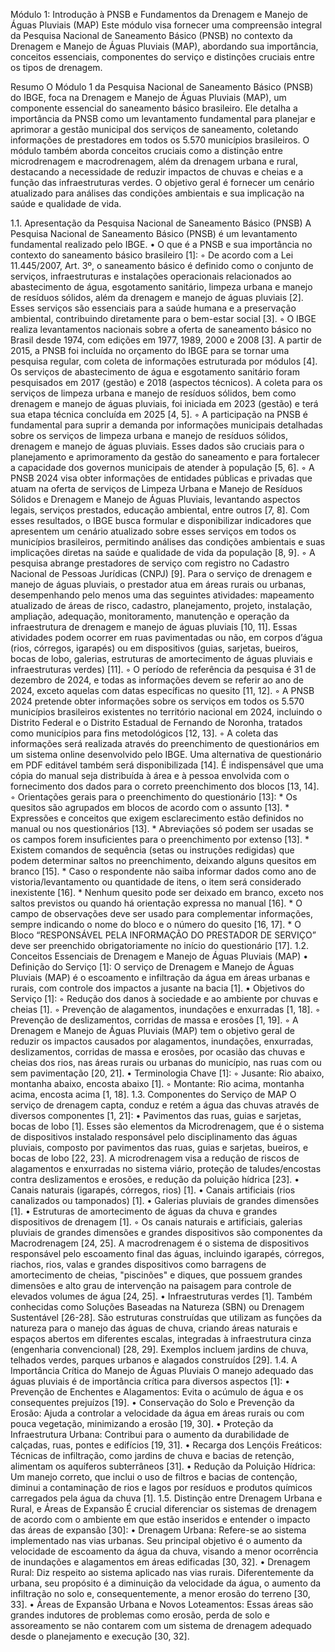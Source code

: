 Módulo 1: Introdução à PNSB e Fundamentos da Drenagem e Manejo de Águas Pluviais (MAP)
Este módulo visa fornecer uma compreensão integral da Pesquisa Nacional de Saneamento Básico (PNSB) no contexto da Drenagem e Manejo de Águas Pluviais (MAP), abordando sua importância, conceitos essenciais, componentes do serviço e distinções cruciais entre os tipos de drenagem.

Resumo
O Módulo 1 da Pesquisa Nacional de Saneamento Básico (PNSB) do IBGE, foca na Drenagem e Manejo de Águas Pluviais (MAP), um componente essencial do saneamento básico brasileiro. Ele detalha a importância da PNSB como um levantamento fundamental para planejar e aprimorar a gestão municipal dos serviços de saneamento, coletando informações de prestadores em todos os 5.570 municípios brasileiros. O módulo também aborda conceitos cruciais como a distinção entre microdrenagem e macrodrenagem, além da drenagem urbana e rural, destacando a necessidade de reduzir impactos de chuvas e cheias e a função das infraestruturas verdes. O objetivo geral é fornecer um cenário atualizado para análises das condições ambientais e sua implicação na saúde e qualidade de vida.


1.1. Apresentação da Pesquisa Nacional de Saneamento Básico (PNSB)
A Pesquisa Nacional de Saneamento Básico (PNSB) é um levantamento fundamental realizado pelo IBGE.
•
O que é a PNSB e sua importância no contexto do saneamento básico brasileiro [1]:
◦
De acordo com a Lei 11.445/2007, Art. 3º, o saneamento básico é definido como o conjunto de serviços, infraestruturas e instalações operacionais relacionados ao abastecimento de água, esgotamento sanitário, limpeza urbana e manejo de resíduos sólidos, além da drenagem e manejo de águas pluviais [2]. Esses serviços são essenciais para a saúde humana e a preservação ambiental, contribuindo diretamente para o bem-estar social [3].
◦
O IBGE realiza levantamentos nacionais sobre a oferta de saneamento básico no Brasil desde 1974, com edições em 1977, 1989, 2000 e 2008 [3]. A partir de 2015, a PNSB foi incluída no orçamento do IBGE para se tornar uma pesquisa regular, com coleta de informações estruturada por módulos [4]. Os serviços de abastecimento de água e esgotamento sanitário foram pesquisados em 2017 (gestão) e 2018 (aspectos técnicos). A coleta para os serviços de limpeza urbana e manejo de resíduos sólidos, bem como drenagem e manejo de águas pluviais, foi iniciada em 2023 (gestão) e terá sua etapa técnica concluída em 2025 [4, 5].
◦
A participação na PNSB é fundamental para suprir a demanda por informações municipais detalhadas sobre os serviços de limpeza urbana e manejo de resíduos sólidos, drenagem e manejo de águas pluviais. Esses dados são cruciais para o planejamento e aprimoramento da gestão do saneamento e para fortalecer a capacidade dos governos municipais de atender à população [5, 6].
◦
A PNSB 2024 visa obter informações de entidades públicas e privadas que atuam na oferta de serviços de Limpeza Urbana e Manejo de Resíduos Sólidos e Drenagem e Manejo de Águas Pluviais, levantando aspectos legais, serviços prestados, educação ambiental, entre outros [7, 8]. Com esses resultados, o IBGE busca formular e disponibilizar indicadores que apresentem um cenário atualizado sobre esses serviços em todos os municípios brasileiros, permitindo análises das condições ambientais e suas implicações diretas na saúde e qualidade de vida da população [8, 9].
◦
A pesquisa abrange prestadores de serviço com registro no Cadastro Nacional de Pessoas Jurídicas (CNPJ) [9]. Para o serviço de drenagem e manejo de águas pluviais, o prestador atua em áreas rurais ou urbanas, desempenhando pelo menos uma das seguintes atividades: mapeamento atualizado de áreas de risco, cadastro, planejamento, projeto, instalação, ampliação, adequação, monitoramento, manutenção e operação da infraestrutura de drenagem e manejo de águas pluviais [10, 11]. Essas atividades podem ocorrer em ruas pavimentadas ou não, em corpos d’água (rios, córregos, igarapés) ou em dispositivos (guias, sarjetas, bueiros, bocas de lobo, galerias, estruturas de amortecimento de águas pluviais e infraestruturas verdes) [11].
◦
O período de referência da pesquisa é 31 de dezembro de 2024, e todas as informações devem se referir ao ano de 2024, exceto aquelas com datas específicas no quesito [11, 12].
◦
A PNSB 2024 pretende obter informações sobre os serviços em todos os 5.570 municípios brasileiros existentes no território nacional em 2024, incluindo o Distrito Federal e o Distrito Estadual de Fernando de Noronha, tratados como municípios para fins metodológicos [12, 13].
◦
A coleta das informações será realizada através do preenchimento de questionários em um sistema online desenvolvido pelo IBGE. Uma alternativa de questionário em PDF editável também será disponibilizada [14]. É indispensável que uma cópia do manual seja distribuída à área e à pessoa envolvida com o fornecimento dos dados para o correto preenchimento dos blocos [13, 14].
◦
Orientações gerais para o preenchimento do questionário [13]: * Os quesitos são agrupados em blocos de acordo com o assunto [13]. * Expressões e conceitos que exigem esclarecimento estão definidos no manual ou nos questionários [13]. * Abreviações só podem ser usadas se os campos forem insuficientes para o preenchimento por extenso [13]. * Existem comandos de sequência (setas ou instruções redigidas) que podem determinar saltos no preenchimento, deixando alguns quesitos em branco [15]. * Caso o respondente não saiba informar dados como ano de vistoria/levantamento ou quantidade de itens, o item será considerado inexistente [16]. * Nenhum quesito pode ser deixado em branco, exceto nos saltos previstos ou quando há orientação expressa no manual [16]. * O campo de observações deve ser usado para complementar informações, sempre indicando o nome do bloco e o número do quesito [16, 17]. * O Bloco “RESPONSÁVEL PELA INFORMAÇÃO DO PRESTADOR DE SERVIÇO” deve ser preenchido obrigatoriamente no início do questionário [17].
1.2. Conceitos Essenciais de Drenagem e Manejo de Águas Pluviais (MAP)
•
Definição do Serviço [1]: O serviço de Drenagem e Manejo de Águas Pluviais (MAP) é o escoamento e infiltração da água em áreas urbanas e rurais, com controle dos impactos a jusante na bacia [1].
•
Objetivos do Serviço [1]:
◦
Redução dos danos à sociedade e ao ambiente por chuvas e cheias [1].
◦
Prevenção de alagamentos, inundações e enxurradas [1, 18].
◦
Prevenção de deslizamentos, corridas de massa e erosões [1, 19].
◦
A Drenagem e Manejo de Águas Pluviais (MAP) tem o objetivo geral de reduzir os impactos causados por alagamentos, inundações, enxurradas, deslizamentos, corridas de massa e erosões, por ocasião das chuvas e cheias dos rios, nas áreas rurais ou urbanas do município, nas ruas com ou sem pavimentação [20, 21].
•
Terminologia Chave [1]:
◦
Jusante: Rio abaixo, montanha abaixo, encosta abaixo [1].
◦
Montante: Rio acima, montanha acima, encosta acima [1, 18].
1.3. Componentes do Serviço de MAP
O serviço de drenagem capta, conduz e retém a água das chuvas através de diversos componentes [1, 21]:
•
Pavimentos das ruas, guias e sarjetas, bocas de lobo [1]. Esses são elementos da Microdrenagem, que é o sistema de dispositivos instalado responsável pelo disciplinamento das águas pluviais, composto por pavimentos das ruas, guias e sarjetas, bueiros, e bocas de lobo [22, 23]. A microdrenagem visa a redução de riscos de alagamentos e enxurradas no sistema viário, proteção de taludes/encostas contra deslizamentos e erosões, e redução da poluição hídrica [23].
•
Canais naturais (igarapés, córregos, rios) [1].
•
Canais artificiais (rios canalizados ou tamponados) [1].
•
Galerias pluviais de grandes dimensões [1].
•
Estruturas de amortecimento de águas da chuva e grandes dispositivos de drenagem [1].
◦
Os canais naturais e artificiais, galerias pluviais de grandes dimensões e grandes dispositivos são componentes da Macrodrenagem [24, 25]. A macrodrenagem é o sistema de dispositivos responsável pelo escoamento final das águas, incluindo igarapés, córregos, riachos, rios, valas e grandes dispositivos como barragens de amortecimento de cheias, "piscinões" e diques, que possuem grandes dimensões e alto grau de intervenção na paisagem para controle de elevados volumes de água [24, 25].
•
Infraestruturas verdes [1]. Também conhecidas como Soluções Baseadas na Natureza (SBN) ou Drenagem Sustentável [26-28]. São estruturas construídas que utilizam as funções da natureza para o manejo das águas de chuva, criando áreas naturais e espaços abertos em diferentes escalas, integradas à infraestrutura cinza (engenharia convencional) [28, 29]. Exemplos incluem jardins de chuva, telhados verdes, parques urbanos e alagados construídos [29].
1.4. A Importância Crítica do Manejo de Águas Pluviais
O manejo adequado das águas pluviais é de importância crítica para diversos aspectos [1]:
•
Prevenção de Enchentes e Alagamentos: Evita o acúmulo de água e os consequentes prejuízos [19].
•
Conservação do Solo e Prevenção da Erosão: Ajuda a controlar a velocidade da água em áreas rurais ou com pouca vegetação, minimizando a erosão [19, 30].
•
Proteção da Infraestrutura Urbana: Contribui para o aumento da durabilidade de calçadas, ruas, pontes e edifícios [19, 31].
•
Recarga dos Lençóis Freáticos: Técnicas de infiltração, como jardins de chuva e bacias de retenção, alimentam os aquíferos subterrâneos [31].
•
Redução da Poluição Hídrica: Um manejo correto, que inclui o uso de filtros e bacias de contenção, diminui a contaminação de rios e lagos por resíduos e produtos químicos carregados pela água da chuva [1].
1.5. Distinção entre Drenagem Urbana e Rural, e Áreas de Expansão
É crucial diferenciar os sistemas de drenagem de acordo com o ambiente em que estão inseridos e entender o impacto das áreas de expansão [30]:
•
Drenagem Urbana: Refere-se ao sistema implementado nas vias urbanas. Seu principal objetivo é o aumento da velocidade de escoamento da água da chuva, visando a menor ocorrência de inundações e alagamentos em áreas edificadas [30, 32].
•
Drenagem Rural: Diz respeito ao sistema aplicado nas vias rurais. Diferentemente da urbana, seu propósito é a diminuição da velocidade da água, o aumento da infiltração no solo e, consequentemente, a menor erosão do terreno [30, 33].
•
Áreas de Expansão Urbana e Novos Loteamentos: Essas áreas são grandes indutores de problemas como erosão, perda de solo e assoreamento se não contarem com um sistema de drenagem adequado desde o planejamento e execução [30, 32].
